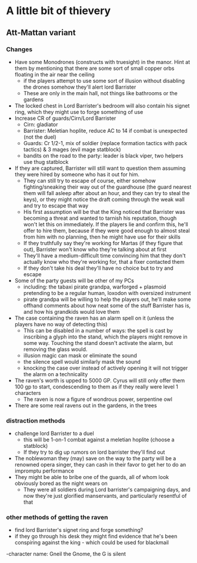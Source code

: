 # A little bit of thievery
## Att-Mattan variant

### Changes
- Have some Monodrones (constructs with truesight) in the manor. Hint at them by mentioning that there are some sort of small copper orbs floating in the air near the ceiling
  - if the players attempt to use some sort of illusion without disabling the drones somehow they'll alert lord Barrister
  - These are only in the main hall, not things like bathrooms or the gardens
- The locked chest in Lord Barrister's bedroom will also contain his signet ring, which they might use to forge something of use
- Increase CR of guards/Cirn/Lord Barrister
  - Cirn: gladiator
  - Barrister: Meletian hoplite, reduce AC to 14 if combat is unexpected (not the duel)
  - Guards: Cr 1/2-1, mix of soldier (replace formation tactics with pack tactics) & 3 mages (evil mage statblock)
  - bandits on the road to the party: leader is black viper, two helpers use thug statblock
- If they are captured, Barrister will still want to question them assuming they were hired by someone who has it out for him.
  - They can still try to escape of course, either somehow fighting/sneaking their way out of the guardhouse (the guard nearest them will fall asleep after about an hour, and they can try to steal the keys), or they might notice the draft coming through the weak wall and try to escape that way
  - His first assumption will be that the King noticed that Barrister was becoming a threat and wanted to tarnish his reputation, though won't let this on immediately. If the players lie and confirm this, he'll offer to hire them, because if they were good enough to almost steal from him with no planning, then he might have use for their skills
  - If they truthfully say they're working for Martas (if they figure that out), Barrister won't know who they're talking about at first
  - They'll have a medium-difficult time convincing him that they don't actually know who they're working for, that a fixer contacted them
  - If they don't take his deal they'll have no choice but to try and escape
- Some of the party guests will be other of my PCs
  - including: the tabaxi pirate grandpa, warforged + plasmoid pretending to be a regular human, loxodon with oversized instrument
  - pirate grandpa will be willing to help the players out, he'll make some offhand comments about how neat some of the stuff Barrister has is, and how his grandkids would love them
- The case containing the raven has an alarm spell on it (unless the players have no way of detecting this)
  - This can be disabled in a number of ways: the spell is cast by inscribing a glyph into the stand, which the players might remove in some way. Touching the stand doesn't activate the alarm, but removing the glass would.
  - illusion magic can mask or eliminate the sound
  - the silence spell would similarly mask the sound
  - knocking the case over instead of actively opening it will not trigger the alarm on a technicality
- The raven's worth is upped to 5000 GP. Cyrus will still only offer them 100 gp to start, condescending to them as if they really were level 1 characters
  - The raven is now a figure of wondrous power, serpentine owl
- There are some real ravens out in the gardens, in the trees



### distraction methods
- challenge lord Barrister to a duel
  - this will be 1-on-1 combat against a meletian hoplite (choose a statblock)
  - If they try to dig up rumors on lord barrister they'll find out
- The noblewoman they (may) save on the way to the party will be a renowned opera singer, they can cash in their favor to get her to do an impromptu performance
- They might be able to bribe one of the guards, all of whom look obviously bored as the night wears on
  - They were all soldiers during Lord barrister's campaigning days, and now they're just glorified manservants, and particularly resentful of that



### other methods of getting the raven
- find lord Barrister's signet ring and forge something?
- if they go through his desk they might find evidence that he's been conspiring against the king - which could be used for blackmail



-character name: Gneil the Gnome, the G is silent
